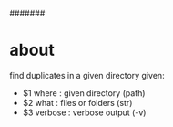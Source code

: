 
#######
# about 
find duplicates in a given directory given:
  + $1 where : given directory (path)
  + $2 what  : files or folders  (str)
  + $3 verbose : verbose output  (-v)
